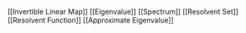 [[Invertible Linear Map]]
[[Eigenvalue]]
[[Spectrum]]
[[Resolvent Set]]
[[Resolvent Function]]
[[Approximate Eigenvalue]]